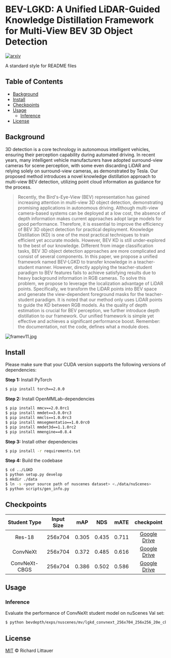 # BEV-LGKD: A Unified LiDAR-Guided Knowledge Distillation Framework for Multi-View BEV 3D Object Detection

[![arxiv](https://img.shields.io/badge/readme%20style-standard-brightgreen.svg?style=flat-square)](https://github.com/RichardLitt/standard-readme)

A standard style for README files




## Table of Contents

- [Background](#background)
- [Install](#install)
- [Checkpoints](#checkpoints)
- [Usage](#usage)
	- [Inference](#inference)
- [License](#license)

## Background

3D detection is a core technology in autonomous intelligent vehicles, ensuring their perception capability during automated driving. In recent years, many intelligent vehicle manufacturers have adopted surround-view cameras for scene perception, with some even discarding LiDAR and relying solely on surround-view cameras, as demonstrated by Tesla. Our proposed method introduces a novel knowledge distillation approach to multi-view BEV detection, utilizing point cloud information as guidance for the process.

> Recently, the Bird's-Eye-View (BEV) representation has gained increasing attention in multi-view 3D object detection, demonstrating promising applications in autonomous driving. Although multi-view camera-based systems can be deployed at a low cost, the absence of depth information makes current approaches adopt large models for good performance. Therefore, it is essential to improve the efficiency of BEV 3D object detection for practical deployment. Knowledge Distillation (KD) is one of the most practical techniques to train efficient yet accurate models. However, BEV KD is still under-explored to the best of our knowledge. Different from image classification tasks, BEV 3D object detection approaches are more complicated and consist of several components. In this paper, we propose a unified framework named BEV-LGKD to transfer knowledge in a teacher-student manner. However, directly applying the teacher-student paradigm to BEV features fails to achieve satisfying results due to heavy background information in RGB cameras. To solve this problem, we propose to leverage the localization advantage of LiDAR points. Specifically, we transform the LiDAR points into BEV space and generate the view-dependent foreground masks for the teacher-student paradigm. It is noted that our method only uses LiDAR points to guide the KD between RGB models. As the quality of depth estimation is crucial for BEV perception, we further introduce depth distillation to our framework. Our unified framework is simple yet effective and achieves a significant performance boost.
> Remember: the documentation, not the code, defines what a module does.

![framev11.jpg](https://i.imgs.ovh/i/2023/09/06/64f82c9997a26.jpg)





## Install

Please make sure that your CUDA version supports the following versions of dependencies:

**Step 1:** Install PyTorch
```sh
$ pip install torch==2.0.0 
```

**Step 2:** Install OpenMMLab-dependencies
```sh
$ pip install mmcv==2.0.0rc1
$ pip install mmdet==3.0.0rc3
$ pip install mmcls==1.0.0rc3
$ pip install mmsegmentatio==1.0.0rc0
$ pip install mmdet3d==1.1.0rc2
$ pip install mmengine==0.8.4
```

**Step 3:** Install other dependencies
```sh
$ pip install -r requirements.txt
```

**Step 4:** Build the codebase
```sh
$ cd ../LGKD
$ python setup.py develop
$ mkdir ./data
$ ln -s <your source path of nuscenes dataset> <./data/nuScenes>
$ python scripts/gen_info.py
```



## Checkpoints


| Student Type | Input Size  |mAP  | NDS | mATE | checkpoint|
| :------------:|:---------------:|:---------------:|:---------------:|:-----:|:-----:|
| Res-18     | 256x704 |0.305 | 0.435 | 0.711 |[Google Drive](https://drive.google.com/file/d/10YJ7SrmmHtbQ86ST3aBWqtNuLx5YFcjt/view?usp=drive_link) |
| ConvNeXt      |256x704 |0.372 |   0.485 | 0.616  |[Google Drive](https://drive.google.com/file/d/1m36jZ5DUAUxAxbCFXWvUfH29PDp1wDDR/view?usp=drive_link) |
| ConvNeXt-CBGS      |256x704 |0.386 |   0.502| 0.586 |[Google Drive](https://drive.google.com/file/d/1vTgzdDUk614HmhHvyiI-LHNe6U6VF4M3/view?usp=drive_link) |

## Usage



### Inference
Evaluate the performance of ConvNeXt student model on nuScenes Val set:
```sh
$ python bevdepth/exps/nuscenes/mv/lgkd_convnext_256x704_256x256_20e_cbgs_2key.py -e --gpus 1 -b 4 --ckpt_path <Your checkpoint path>

```




## License

[MIT](LICENSE) © Richard Littauer


